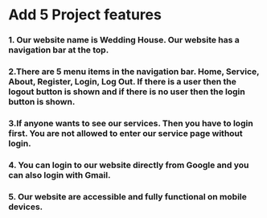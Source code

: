 # Add 5 Project features
### 1. Our website name is Wedding House. Our website has a navigation bar at the top.

### 2.There are 5 menu items in the navigation bar. Home, Service, About, Register, Login, Log Out. If there is a user then the logout button is shown and if there is no user then the login button is shown.
 
### 3.If anyone wants to see our services. Then you have to login first. You are not allowed to enter our service page without login.

### 4. You can login to our website directly from Google and you can also login with Gmail.

### 5. Our website  are accessible and fully functional on mobile devices.

